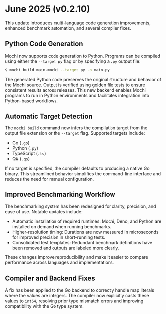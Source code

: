# June 2025 (v0.2.10)

This update introduces multi-language code generation improvements, enhanced benchmark automation, and several compiler fixes.

## Python Code Generation

Mochi now supports code generation to Python. Programs can be compiled using either the `--target py` flag or by specifying a `.py` output file:

```bash
$ mochi build main.mochi --target py -o main.py
```

The generated Python code preserves the original structure and behavior of the Mochi source. Output is verified using golden file tests to ensure consistent results across releases. This new backend enables Mochi programs to run in Python environments and facilitates integration into Python-based workflows.

## Automatic Target Detection

The `mochi build` command now infers the compilation target from the output file extension or the `--target` flag. Supported targets include:

* Go (`.go`)
* Python (`.py`)
* TypeScript (`.ts`)
* Q# (`.qs`)

If no target is specified, the compiler defaults to producing a native Go binary. This streamlined behavior simplifies the command-line interface and reduces the need for manual configuration.

## Improved Benchmarking Workflow

The benchmarking system has been redesigned for clarity, precision, and ease of use. Notable updates include:

* Automatic installation of required runtimes: Mochi, Deno, and Python are installed on demand when running benchmarks.
* Higher-resolution timing: Durations are now measured in microseconds for improved precision in short-running tests.
* Consolidated test templates: Redundant benchmark definitions have been removed and outputs are labeled more clearly.

These changes improve reproducibility and make it easier to compare performance across languages and implementations.

## Compiler and Backend Fixes

A fix has been applied to the Go backend to correctly handle map literals where the values are integers. The compiler now explicitly casts these values to `int64`, resolving prior type mismatch errors and improving compatibility with the Go type system.

